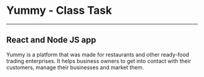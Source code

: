 # Yummy - Class Task

---
React and Node JS app
---
Yummy is a platform that was made for restaurants and other ready-food trading enterprises.
It helps business owners to get into contact with their customers, manage their businesses
and market them.
